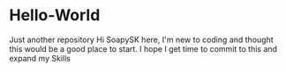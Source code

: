 # Hello-World
Just another repository
Hi SoapySK here, I'm new to coding and thought this would be a good place to start. I hope I get time to commit to this and expand my Skills
